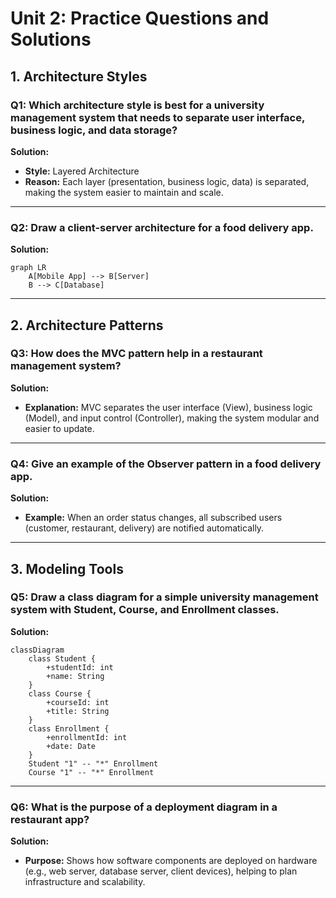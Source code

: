 # Unit 2: Practice Questions and Solutions

## 1. Architecture Styles

### Q1: Which architecture style is best for a university management system that needs to separate user interface, business logic, and data storage?

**Solution:**
- **Style:** Layered Architecture
- **Reason:** Each layer (presentation, business logic, data) is separated, making the system easier to maintain and scale.

---

### Q2: Draw a client-server architecture for a food delivery app.

**Solution:**
```mermaid
graph LR
    A[Mobile App] --> B[Server]
    B --> C[Database]
```

---

## 2. Architecture Patterns

### Q3: How does the MVC pattern help in a restaurant management system?

**Solution:**
- **Explanation:** MVC separates the user interface (View), business logic (Model), and input control (Controller), making the system modular and easier to update.

---

### Q4: Give an example of the Observer pattern in a food delivery app.

**Solution:**
- **Example:** When an order status changes, all subscribed users (customer, restaurant, delivery) are notified automatically.

---

## 3. Modeling Tools

### Q5: Draw a class diagram for a simple university management system with Student, Course, and Enrollment classes.

**Solution:**
```mermaid
classDiagram
    class Student {
        +studentId: int
        +name: String
    }
    class Course {
        +courseId: int
        +title: String
    }
    class Enrollment {
        +enrollmentId: int
        +date: Date
    }
    Student "1" -- "*" Enrollment
    Course "1" -- "*" Enrollment
```

---

### Q6: What is the purpose of a deployment diagram in a restaurant app?

**Solution:**
- **Purpose:** Shows how software components are deployed on hardware (e.g., web server, database server, client devices), helping to plan infrastructure and scalability. 